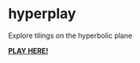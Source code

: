 hyperplay
=========

Explore tilings on the hyperbolic plane

[**PLAY HERE!**](http://timhutton.github.io/hyperplay/)
